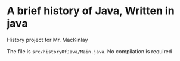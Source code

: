 # A brief history of Java, Written in java
History project for Mr. MacKinlay

The file is `src/historyOfJava/Main.java`. No compilation is required
